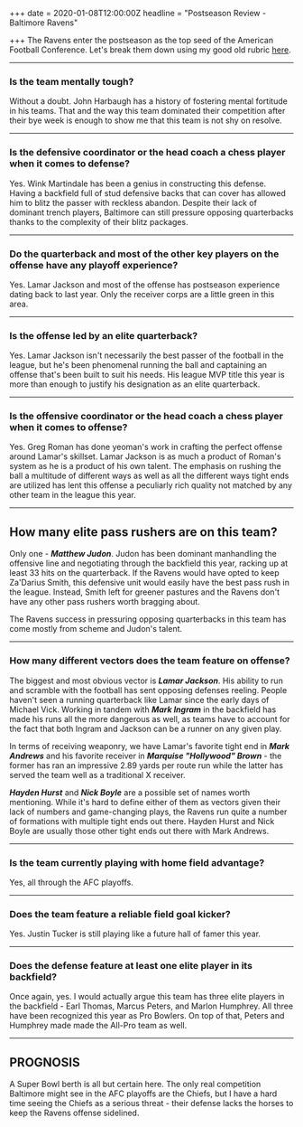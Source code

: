 +++
date = 2020-01-08T12:00:00Z
headline = "Postseason Review - Baltimore Ravens"

+++
The Ravens enter the postseason as the top seed of the American Football Conference. Let's break them down using my good old rubric [here](https://owlpicks.com/posts/postseason-review-team-assessment-rubric/ "Rubric").

***

### Is the team mentally tough?

Without a doubt. John Harbaugh has a history of fostering mental fortitude in his teams. That and the way this team dominated their competition after their bye week is enough to show me that this team is not shy on resolve. 

***

### Is the defensive coordinator or the head coach a chess player when it comes to defense?

Yes. Wink Martindale has been a genius in constructing this defense. Having a backfield full of stud defensive backs that can cover has allowed him to blitz the passer with reckless abandon. Despite their lack of dominant trench players, Baltimore can still pressure opposing quarterbacks thanks to the complexity of their blitz packages.  

***

### Do the quarterback and most of the other key players on the offense have any playoff experience?

Yes. Lamar Jackson and most of the offense has postseason experience dating back to last year. Only the receiver corps are a little green in this area. 

***

### Is the offense led by an elite quarterback?

Yes. Lamar Jackson isn't necessarily the best passer of the football in the league, but he's been phenomenal running the ball and captaining an offense that's been built to suit his needs. His league MVP title this year is more than enough to justify his designation as an elite quarterback.

***

### Is the offensive coordinator or the head coach a chess player when it comes to offense?

Yes. Greg Roman has done yeoman's work in crafting the perfect offense around Lamar's skillset. Lamar Jackson is as much a product of Roman's system as he is a product of his own talent. The emphasis on rushing the ball a multitude of different ways as well as all the different ways tight ends are utilized has lent this offense a peculiarly rich quality not matched by any other team in the league this year.

***

## How many elite pass rushers are on this team?

Only one - **_Matthew Judon_**. Judon has been dominant manhandling the offensive line and negotiating through the backfield this year, racking up at least 33 hits on the quarterback. If the Ravens would have opted to keep Za'Darius Smith, this defensive unit would easily have the best pass rush in the league. Instead, Smith left for greener pastures and the Ravens don't have any other pass rushers worth bragging about.

The Ravens success in pressuring opposing quarterbacks in this team has come mostly from scheme and Judon's talent.

***

### How many different vectors does the team feature on offense?

The biggest and most obvious vector is **_Lamar Jackson_**. His ability to run and scramble with the football has sent opposing defenses reeling. People haven't seen a running quarterback like Lamar since the early days of Michael Vick. Working in tandem with **_Mark Ingram_** in the backfield has made his runs all the more dangerous as well, as teams have to account for the fact that both Ingram and Jackson can be a runner on any given play.

In terms of receiving weaponry, we have Lamar's favorite tight end in **_Mark Andrews_** and his favorite receiver in **_Marquise "Hollywood" Brown_** - the former has ran an impressive 2.89 yards per route run while the latter has served the team well as a traditional X receiver.

**_Hayden Hurst_** and **_Nick Boyle_** are a possible set of names worth mentioning. While it's hard to define either of them as vectors given their lack of numbers and game-changing plays, the Ravens run quite a number of formations with multiple tight ends out there. Hayden Hurst and Nick Boyle are usually those other tight ends out there with Mark Andrews. 

***

### Is the team currently playing with home field advantage?

Yes, all through the AFC playoffs.

***

### Does the team feature a reliable field goal kicker?

Yes. Justin Tucker is still playing like a future hall of famer this year.

***

### Does the defense feature at least one elite player in its backfield?

Once again, yes. I would actually argue this team has three elite players in the backfield - Earl Thomas, Marcus Peters, and Marlon Humphrey. All three have been recognized this year as Pro Bowlers. On top of that, Peters and Humphrey made made the All-Pro team as well.

***

## PROGNOSIS

A Super Bowl berth is all but certain here. The only real competition Baltimore might see in the AFC playoffs are the Chiefs, but I have a hard time seeing the Chiefs as a serious threat - their defense lacks the horses to keep the Ravens offense sidelined.